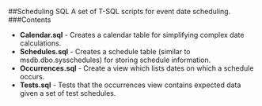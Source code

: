 ##Scheduling SQL
A set of T-SQL scripts for event date scheduling.
###Contents
* **Calendar.sql** - Creates a calendar table for simplifying complex date calculations.
* **Schedules.sql** - Creates a schedule table (similar to msdb.dbo.sysschedules) for storing schedule information.
* **Occurrences.sql** - Create a view which lists dates on which a schedule occurs.
* **Tests.sql** - Tests that the occurrences view contains expected data given a set of test schedules.
